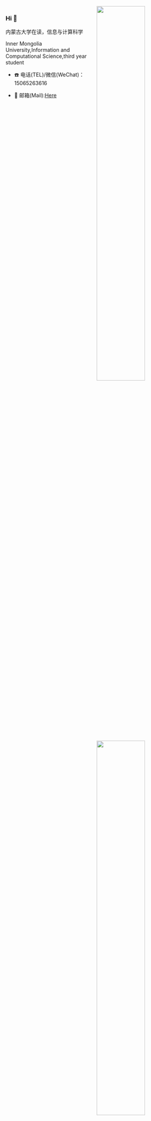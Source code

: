 <img align="right" width="51%" src="https://github-readme-stats.vercel.app/api?username=lhxone&title_color=eb1f6a&icon_color=999&text_color=999999&bg_color=0,27282200,0000000F&show_icons=true&hide_border=true&count_private=true">

<img align='right' width='51%' src="https://github-readme-stats.vercel.app/api/top-langs/?username=lhxone&hide=html,java,jupyter%20notebook,css&layout=compact&card_width=495&title_color=eb1f6a&icon_color=e28905&text_color=999999&bg_color=0,27282200,0000000F&hide_border=true">


### Hi 👋

内蒙古大学在读，信息与计算科学

Inner Mongolia University,Information and Computational Science,third year student

- ☎️ 电话(TEL)/微信(WeChat)：15065263616

- 📮 邮箱(Mail):[Here](mailto:lhxone@outlook.com)





<!--
![](https://github-readme-stats.vercel.app/api?username=lhxone&show_icons=true&theme=radical)
![](https://github-readme-stats.anuraghazra1.vercel.app/api/top-langs/?username=lhxone&layout=compact&theme=radical)
-->




